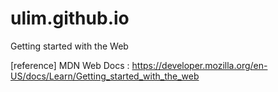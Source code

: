 # ulim.github.io

Getting started with the Web

[reference]
MDN Web Docs : https://developer.mozilla.org/en-US/docs/Learn/Getting_started_with_the_web

